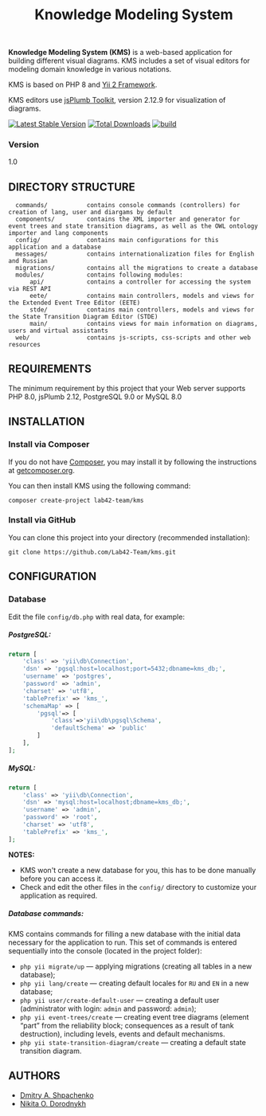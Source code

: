 <p align="center">
    <h1 align="center">Knowledge Modeling System</h1>
    <br />
</p>

**Knowledge Modeling System (KMS)** is a web-based application for building different visual diagrams. KMS includes a set of visual editors for modeling domain knowledge in various notations.

KMS is based on PHP 8 and [Yii 2 Framework](http://www.yiiframework.com/).

KMS editors use [jsPlumb Toolkit](https://jsplumbtoolkit.com/), version 2.12.9 for visualization of diagrams.

[![Latest Stable Version](https://img.shields.io/packagist/v/yiisoft/yii2-app-basic.svg)](https://packagist.org/packages/yiisoft/yii2-app-basic)
[![Total Downloads](https://img.shields.io/packagist/dt/yiisoft/yii2-app-basic.svg)](https://packagist.org/packages/yiisoft/yii2-app-basic)
[![build](https://github.com/yiisoft/yii2-app-basic/workflows/build/badge.svg)](https://github.com/yiisoft/yii2-app-basic/actions?query=workflow%3Abuild)

### Version

1.0

DIRECTORY STRUCTURE
-------------------

      commands/           contains console commands (controllers) for creation of lang, user and diargams by default
      components/         contains the XML importer and generator for event trees and state transition diagrams, as well as the OWL ontology importer and lang components
      config/             contains main configurations for this application and a database
      messages/           contains internationalization files for English and Russian  
      migrations/         contains all the migrations to create a database
      modules/            contains following modules:
          api/            contains a controller for accessing the system via REST API
          eete/           contains main controllers, models and views for the Extended Event Tree Editor (EETE)
          stde/           contains main controllers, models and views for the State Transition Diagram Editor (STDE)
          main/           contains views for main information on diagrams, users and virtual assistants
      web/                contains js-scripts, css-scripts and other web resources


REQUIREMENTS
------------

The minimum requirement by this project that your Web server supports PHP 8.0, jsPlumb 2.12, PostgreSQL 9.0 or MySQL 8.0


INSTALLATION
------------

### Install via Composer

If you do not have [Composer](http://getcomposer.org/), you may install it by following the instructions
at [getcomposer.org](http://getcomposer.org/doc/00-intro.md#installation-nix).

You can then install KMS using the following command:

~~~
composer create-project lab42-team/kms
~~~

### Install via GitHub

You can clone this project into your directory (recommended installation):

~~~
git clone https://github.com/Lab42-Team/kms.git
~~~

CONFIGURATION
-------------

### Database

Edit the file `config/db.php` with real data, for example:

##### PostgreSQL:

```php
return [
    'class' => 'yii\db\Connection',
    'dsn' => 'pgsql:host=localhost;port=5432;dbname=kms_db;',
    'username' => 'postgres',
    'password' => 'admin',
    'charset' => 'utf8',
    'tablePrefix' => 'kms_',
    'schemaMap' => [
        'pgsql'=> [
            'class'=>'yii\db\pgsql\Schema',
            'defaultSchema' => 'public'
        ]
    ],
];
```

##### MySQL:

```php
return [
    'class' => 'yii\db\Connection',
    'dsn' => 'mysql:host=localhost;dbname=kms_db;',
    'username' => 'admin',
    'password' => 'root',
    'charset' => 'utf8',
    'tablePrefix' => 'kms_',
];

```

**NOTES:**
- KMS won't create a new database for you, this has to be done manually before you can access it.
- Check and edit the other files in the `config/` directory to customize your application as required.

##### Database commands:
KMS contains commands for filling a new database with the initial data necessary for the application to run.
This set of commands is entered sequentially into the console (located in the project folder):
- `php yii migrate/up` — applying migrations (creating all tables in a new database);
- `php yii lang/create` — creating default locales for `RU` and `EN` in a new database;
- `php yii user/create-default-user` — creating a default user (administrator with login: `admin` and password: `admin`);
- `php yii event-trees/create` — creating event tree diagrams (element “part” from the reliability block; consequences as a result of tank destruction), including levels, events and default mechanisms.
- `php yii state-transition-diagram/create` — creating a default state transition diagram.

AUTHORS
-------------

* [Dmitry A. Shpachenko](mailto:demix357@mail.ru)
* [Nikita O. Dorodnykh](mailto:tualatin32@mail.ru)